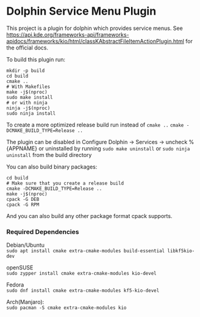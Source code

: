 # Dolphin Service Menu Plugin

This project is a plugin for dolphin which provides service menus.
See https://api.kde.org/frameworks-api/frameworks-apidocs/frameworks/kio/html/classKAbstractFileItemActionPlugin.html for the official docs.

To build this plugin run:
```
mkdir -p build
cd build
cmake ..
# With Makefiles
make -j$(nproc)
sudo make install
# or with ninja
ninja -j$(nproc)
sudo ninja install
```

To create a more optimized release build run instead of
`cmake ..` `cmake -DCMAKE_BUILD_TYPE=Release ..`

The plugin can be disabled in Configure Dolphin -> Services -> uncheck %{APPNAME} 
or uninstalled by running `sudo make uninstall` or `sudo ninja uninstall` from the build directory

You can also build binary packages:
```
cd build
# Make sure that you create a release build
cmake -DCMAKE_BUILD_TYPE=Release ..
make -j$(nproc)
cpack -G DEB
cpack -G RPM
```
And you can also build any other package format cpack supports.

### Required Dependencies

Debian/Ubuntu  
`sudo apt install cmake extra-cmake-modules build-essential libkf5kio-dev`

openSUSE  
`sudo zypper install cmake extra-cmake-modules kio-devel`

Fedora  
`sudo dnf install cmake extra-cmake-modules kf5-kio-devel`

Arch(Manjaro):  
`sudo pacman -S cmake extra-cmake-modules kio`  
